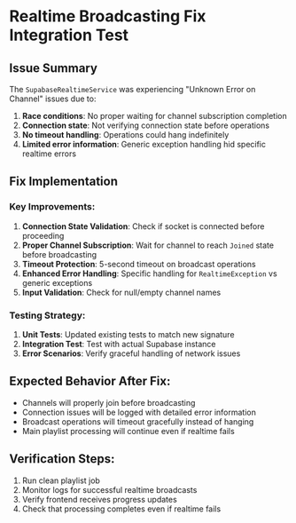 # Realtime Broadcasting Fix Integration Test

## Issue Summary
The `SupabaseRealtimeService` was experiencing "Unknown Error on Channel" issues due to:

1. **Race conditions**: No proper waiting for channel subscription completion
2. **Connection state**: Not verifying connection state before operations
3. **No timeout handling**: Operations could hang indefinitely
4. **Limited error information**: Generic exception handling hid specific realtime errors

## Fix Implementation

### Key Improvements:

1. **Connection State Validation**: Check if socket is connected before proceeding
2. **Proper Channel Subscription**: Wait for channel to reach `Joined` state before broadcasting
3. **Timeout Protection**: 5-second timeout on broadcast operations
4. **Enhanced Error Handling**: Specific handling for `RealtimeException` vs generic exceptions
5. **Input Validation**: Check for null/empty channel names

### Testing Strategy:

1. **Unit Tests**: Updated existing tests to match new signature
2. **Integration Test**: Test with actual Supabase instance
3. **Error Scenarios**: Verify graceful handling of network issues

## Expected Behavior After Fix:

- Channels will properly join before broadcasting
- Connection issues will be logged with detailed error information
- Broadcast operations will timeout gracefully instead of hanging
- Main playlist processing will continue even if realtime fails

## Verification Steps:

1. Run clean playlist job
2. Monitor logs for successful realtime broadcasts
3. Verify frontend receives progress updates
4. Check that processing completes even if realtime fails